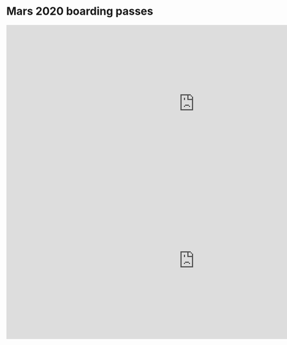 

Mars 2020 boarding passes
=========================



<iframe width="980" height="410" src="https://mars.nasa.gov/layout/embed/send-your-name/mars2020/certificate/?cn=969694221439" frameborder="0"></iframe>


<iframe width="980" height="410" src="https://mars.nasa.gov/layout/embed/send-your-name/mars2020/certificate/?cn=672780293255" frameborder="0"></iframe>




